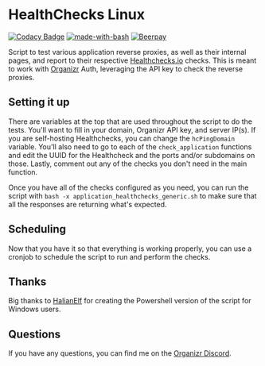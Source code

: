 # HealthChecks Linux
[![Codacy Badge](https://api.codacy.com/project/badge/Grade/959bfd5ae28547b1985f7a2e6dbb7e83)](https://www.codacy.com/app/christronyxyocum/HealthChecks-Linux?utm_source=github.com&amp;utm_medium=referral&amp;utm_content=christronyxyocum/HealthChecks-Linux&amp;utm_campaign=Badge_Grade)
[![made-with-bash](https://img.shields.io/badge/Made%20with-Bash-1f425f.svg)](https://www.gnu.org/software/bash/)
[![Beerpay](https://beerpay.io/christronyxyocum/HealthChecks-Linux/badge.svg)](https://beerpay.io/christronyxyocum/HealthChecks-Linux)

Script to test various application reverse proxies, as well as their internal pages, and report to their respective [Healthchecks.io](https://healthchecks.io) checks. This is meant to work with [Organizr](https://github.com/causefx/Organizr) Auth, leveraging the API key to check the reverse proxies.

## Setting it up

There are variables at the top that are used throughout the script to do the tests. You'll want to fill in your domain, Organizr API key, and server IP(s). If you are self-hosting Healthchecks, you can change the `hcPingDomain` variable. You'll also need to go to each of the `check_application` functions and edit the UUID for the Healthcheck and the ports and/or subdomains on those. Lastly, comment out any of the checks you don't need in the main function.

Once you have all of the checks configured as you need, you can run the script with `bash -x application_healthchecks_generic.sh` to make sure that all the responses are returning what's expected.

## Scheduling

Now that you have it so that everything is working properly, you can use a cronjob to schedule the script to run and perform the checks.

## Thanks

Big thanks to [HalianElf](https://github.com/HalianElf) for creating the Powershell version of the script for Windows users.

## Questions

If you have any questions, you can find me on the [Organizr Discord](https://organizr.app/discord).
